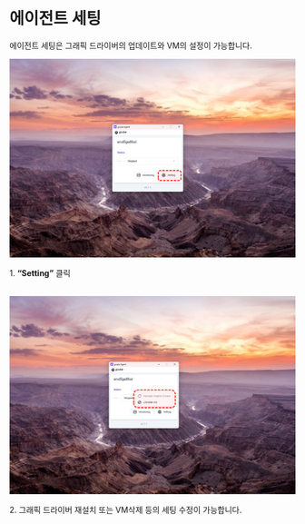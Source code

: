 # 에이전트 세팅

에이전트 세팅은 그래픽 드라이버의 업데이트와 VM의 설정이 가능합니다. 

![agent-settings](img/agent-setup/agent-settings.png)

1\. **“Setting”** 클릭 
<br><br>

![modify-settings-info](img/agent-setup/modify-settings-info.png)

2\. 그래픽 드라이버 재설치 또는 VM삭제 등의 세팅 수정이 가능합니다.
<br><br>